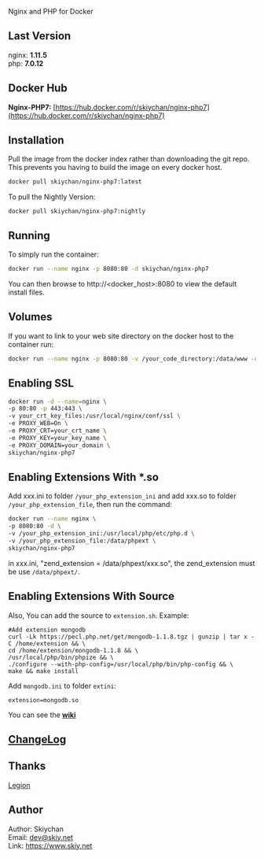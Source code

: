 Nginx and PHP for Docker

## Last Version
nginx: **1.11.5**   
php:   **7.0.12**

## Docker Hub   
**Nginx-PHP7:** [https://hub.docker.com/r/skiychan/nginx-php7](https://hub.docker.com/r/skiychan/nginx-php7)   
   
## Installation
Pull the image from the docker index rather than downloading the git repo. This prevents you having to build the image on every docker host.
```sh
docker pull skiychan/nginx-php7:latest
```

To pull the Nightly Version:   
```
docker pull skiychan/nginx-php7:nightly
```

## Running
To simply run the container:
```sh
docker run --name nginx -p 8080:80 -d skiychan/nginx-php7
```
You can then browse to http://\<docker_host\>:8080 to view the default install files.

## Volumes
If you want to link to your web site directory on the docker host to the container run:
```sh
docker run --name nginx -p 8080:80 -v /your_code_directory:/data/www -d skiychan/nginx-php7
```

## Enabling SSL
```sh
docker run -d --name=nginx \
-p 80:80 -p 443:443 \
-v your_crt_key_files:/usr/local/nginx/conf/ssl \
-e PROXY_WEB=On \
-e PROXY_CRT=your_crt_name \
-e PROXY_KEY=your_key_name \
-e PROXY_DOMAIN=your_domain \
skiychan/nginx-php7
```

## Enabling Extensions With *.so
Add xxx.ini to folder ```/your_php_extension_ini``` and add xxx.so to folder ```/your_php_extension_file```, then run the command:   
```sh
docker run --name nginx \
-p 8080:80 -d \
-v /your_php_extension_ini:/usr/local/php/etc/php.d \
-v /your_php_extension_file:/data/phpext \
skiychan/nginx-php7
```
in xxx.ini, "zend_extension = /data/phpext/xxx.so", the zend_extension must be use ```/data/phpext/```.   

## Enabling Extensions With Source
Also, You can add the source to ```extension.sh```. Example:   
```
#Add extension mongodb
curl -Lk https://pecl.php.net/get/mongodb-1.1.8.tgz | gunzip | tar x -C /home/extension && \
cd /home/extension/mongodb-1.1.8 && \
/usr/local/php/bin/phpize && \
./configure --with-php-config=/usr/local/php/bin/php-config && \
make && make install
```
Add ```mongodb.ini``` to folder ```extini```:   
```
extension=mongodb.so
```

You can see the **[wiki](https://github.com/skiy-dockerfile/nginx-php7/wiki/Question-&-Answer)**

## [ChangeLog](changelogs.md)

## Thanks
[Legion](https://www.dwhd.org)  

## Author
Author: Skiychan    
Email:  dev@skiy.net       
Link:   https://www.skiy.net
